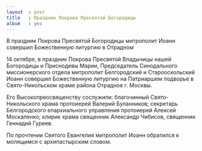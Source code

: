 ```yaml
---
layout  : post
title   : Праздник Покрова Пресвятой Богородицы
album   : yes
---
```


В праздник Покрова Пресвятой Богородицы митрополит Иоанн совершил Божественную литургию в Отрадном

14 октября, в праздник Покрова Пресвятой Владычицы нашей Богородицы и Приснодевы Марии, Председатель Синодального миссионерского отдела митрополит Белгородский и Старооскольский Иоанн совершил Божественную литургию на Патриаршем подворье в Свято-Никольском храме района Отрадное г. Москвы.

Его Высокопреосвященству сослужили: благочинный Свято-Никольского храма протоиерей Валерий Буланников; секретарь Белгородского епархиального управления протоиерей Алексей Москаленко; клирик храма священник Александр Чибисов, священник Геннадий Гуреев.

По прочтении Святого Евангелия митрополит Иоанн обратился к молящимся с архипастырским словом.
